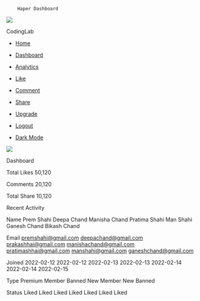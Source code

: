         Haper Dashboard

[![](https://cloudychan.github.io/Haper/Images/logo.png)](../profile/profile.html)

CodingLab

*   [Home](#)
*   [Dashboard](#)
*   [Analytics](#)
*   [Like](#)
*   [Comment](#)
*   [Share](#)
*   [Upgrade](Haper/Pricing/index.html)

*   [Logout](../../index.html)
*   [Dark Mode](#)
    

![](../images/profile.jpg)

Dashboard

Total Likes 50,120

Comments 20,120

Total Share 10,120

Recent Activity

Name Prem Shahi Deepa Chand Manisha Chand Pratima Shahi Man Shahi Ganesh Chand Bikash Chand

Email premshahi@gmail.com deepachand@gmail.com prakashhai@gmail.com manishachand@gmail.com pratimashhai@gmail.com manshahi@gmail.com ganeshchand@gmail.com

Joined 2022-02-12 2022-02-12 2022-02-13 2022-02-13 2022-02-14 2022-02-14 2022-02-15

Type Premium Member Banned New Member New Banned

Status Liked Liked Liked Liked Liked Liked Liked
